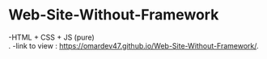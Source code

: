 # Web-Site-Without-Framework
-HTML + CSS + JS (pure) <br>.
-link to view : <https://omardev47.github.io/Web-Site-Without-Framework/>.
